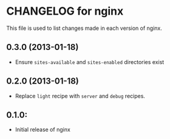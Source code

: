 # CHANGELOG for nginx

This file is used to list changes made in each version of nginx.

## 0.3.0 (2013-01-18)

* Ensure `sites-available` and `sites-enabled` directories exist

## 0.2.0 (2013-01-18)

* Replace `light` recipe with `server` and `debug` recipes.

## 0.1.0:

* Initial release of nginx
